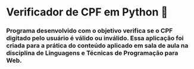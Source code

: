 # Verificador de CPF em Python &#128013;


 ### Programa desenvolvido com o objetivo verifica se o CPF digitado pelo usuário é válido ou inválido. Essa aplicação foi criada para a prática do conteúdo aplicado em sala de aula na disciplina de **Linguagens e Técnicas de Programação para Web**.
